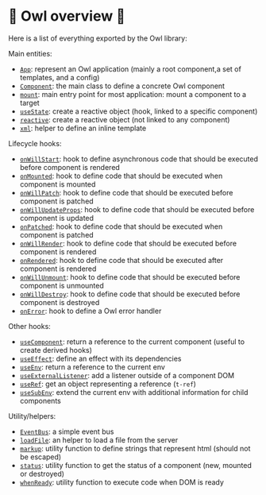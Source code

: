 # 🦉 Owl overview 🦉

Here is a list of everything exported by the Owl library:

Main entities:

- [`App`](reference/app.md): represent an Owl application (mainly a root component,a set of templates, and a config)
- [`Component`](reference/component.md): the main class to define a concrete Owl component
- [`mount`](reference/app.md#mount-helper): main entry point for most application: mount a component to a target
- [`useState`](reference/reactivity.md#usestate): create a reactive object (hook, linked to a specific component)
- [`reactive`](reference/reactivity.md#reactive): create a reactive object (not linked to any component)
- [`xml`](reference/templates.md#inline-templates): helper to define an inline template

Lifecycle hooks:

- [`onWillStart`](reference/component.md#willstart): hook to define asynchronous code that should be executed before component is rendered
- [`onMounted`](reference/component.md#mounted): hook to define code that should be executed when component is mounted
- [`onWillPatch`](reference/component.md#willpatch): hook to define code that should be executed before component is patched
- [`onWillUpdateProps`](reference/component.md#willupdateprops): hook to define code that should be executed before component is updated
- [`onPatched`](reference/component.md#patched): hook to define code that should be executed when component is patched
- [`onWillRender`](reference/component.md#willrender): hook to define code that should be executed before component is rendered
- [`onRendered`](reference/component.md#rendered): hook to define code that should be executed after component is rendered
- [`onWillUnmount`](reference/component.md#willunmount): hook to define code that should be executed before component is unmounted
- [`onWillDestroy`](reference/component.md#willdestroy): hook to define code that should be executed before component is destroyed
- [`onError`](reference/component.md#onerror): hook to define a Owl error handler

Other hooks:

- [`useComponent`](reference/hooks.md#usecomponent): return a reference to the current component (useful to create derived hooks)
- [`useEffect`](reference/hooks.md#useeffect): define an effect with its dependencies
- [`useEnv`](reference/hooks.md#useenv): return a reference to the current env
- [`useExternalListener`](reference/hooks.md#useexternallistener): add a listener outside of a component DOM
- [`useRef`](reference/hooks.md#useref): get an object representing a reference (`t-ref`)
- [`useSubEnv`](reference/hooks.md#usesubenv): extend the current env with additional information for child components

Utility/helpers:

- [`EventBus`](reference/utils.md#eventbus): a simple event bus
- [`loadFile`](reference/utils.md#loadfile): an helper to load a file from the server
- [`markup`](reference/templates.md#outputting-data): utility function to define strings that represent html (should not be escaped)
- [`status`](reference/component.md#status-helper): utility function to get the status of a component (new, mounted or destroyed)
- [`whenReady`](reference/utils.md#whenready): utility function to execute code when DOM is ready
